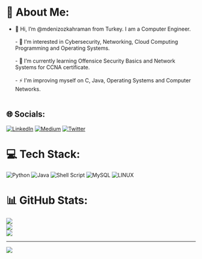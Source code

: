 # 💫 About Me:
- 👋 Hi, I’m @mdenizozkahraman from Turkey. I am a Computer Engineer.<br><br>- 👀 I’m interested in Cybersecurity, Networking, Cloud Computing Programming and Operating Systems.<br><br>- 🌱 I’m currently learning Offensice Security Basics and Network Systems for CCNA certificate.<br><br>- ⚡ I'm improving myself on C, Java, Operating Systems and Computer Networks.<br><br>


## 🌐 Socials:
[![LinkedIn](https://img.shields.io/badge/LinkedIn-%230077B5.svg?logo=linkedin&logoColor=white)](https://linkedin.com/in/mdenizozkahraman) [![Medium](https://img.shields.io/badge/Medium-12100E?logo=medium&logoColor=white)](https://medium.com/@mehmetdenizozkahraman) [![Twitter](https://img.shields.io/badge/Twitter-%231DA1F2.svg?logo=Twitter&logoColor=white)](https://twitter.com/denizozkahraman) 

# 💻 Tech Stack:
![Python](https://img.shields.io/badge/python-3670A0?style=flat&logo=python&logoColor=ffdd54) ![Java](https://img.shields.io/badge/java-%23ED8B00.svg?style=flat&logo=java&logoColor=white) ![Shell Script](https://img.shields.io/badge/shell_script-%23121011.svg?style=flat&logo=gnu-bash&logoColor=white) ![MySQL](https://img.shields.io/badge/mysql-%2300f.svg?style=flat&logo=mysql&logoColor=white) ![LINUX](https://img.shields.io/badge/Linux-FCC624?style=flat&logo=linux&logoColor=black)
# 📊 GitHub Stats:
![](https://github-readme-stats.vercel.app/api?username=mdenizozkahraman&theme=dark&hide_border=false&include_all_commits=true&count_private=true)<br/>
![](https://github-readme-streak-stats.herokuapp.com/?user=mdenizozkahraman&theme=dark&hide_border=false)<br/>
![](https://github-readme-stats.vercel.app/api/top-langs/?username=mdenizozkahraman&theme=dark&hide_border=false&include_all_commits=true&count_private=true&layout=compact)



---
[![](https://visitcount.itsvg.in/api?id=mdenizozkahraman&icon=5&color=12)](https://visitcount.itsvg.in)


